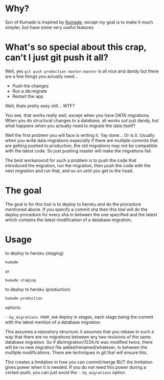 # Why?

Son of Kumade is inspired by [Kumade](http://www.github.com/thoughtbot/kumade), except my goal is to make it much simpler, but have some very useful features

# What's so special about this crap, can't I just git push it all?

Well, yes `git push production master:master` is all nice and dandy but there are a few things you actually need...

- Push the changes
- Run a db:migrate
- Restart the app

Well, thats pretty easy still... WTF?

You see, that works really well, except when you have DATA migrations. When you do structural changes to a database, 
all works out just dandy, but what happens when you actually need to migrate the data itself?

Well the first problem you will face is writing it. Yay done... Or is it. Usually when you write data migrations
especially if there are multiple commits that are getting pushed to production, the old migrations may not be
compatible with the latest code. So just pushing master will make the migrations fail.

The best workaround for such a problem is to push the code that introduced the migration, run the migration, then
push the code with the next migration and run that, and so on until you get to the head.

# The goal

The goal is for this tool is to deploy to heroku and do the procedure mentioned above. If you specify a commit sha
then this tool will do the deploy procedure for every sha in between the one specified and the latest which contains
the latest modification of a database migration.

# Usage

to deploy to heroku (staging)

    kumade
    
or

	kumade staging
    
to deploy to heroku (production)

	kumade production
	
options:

`--by_migrations FROM_SHA` deploy in stages, each stage being the commit with the latest mention of a database migration.

This assumes a repository structure: it assumes that you rebase in such a way that there are no migrations between any two revisions of the same database migration. So if db/migration/1234.rb was modified twice, there will be no new migration file added/renamed/whatever, in between the multiple modifications. There are techniques in git that will ensure this.

This creates a limitation in how you can commit/merge BUT the limitation gives power when it is needed. If you do not need this power during a certain push, you can just avoid the `--by_migrations` option.
